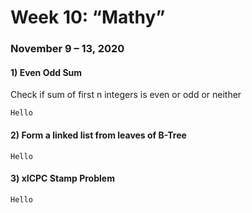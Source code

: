# Week 10: “Mathy”
### November 9 – 13, 2020

#### 1) Even Odd Sum
Check if sum of first n integers is even or odd or neither
```
Hello
```
#### 2) Form a linked list from leaves of B-Tree
```
Hello
```
#### 3) xICPC Stamp Problem
```
Hello
```
